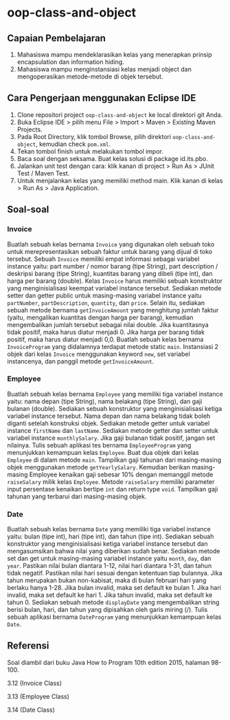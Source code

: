 # oop-class-and-object

## Capaian Pembelajaran

1. Mahasiswa mampu mendeklarasikan kelas yang menerapkan prinsip encapsulation dan information hiding.
2. Mahasiswa mampu menginstansiasi kelas menjadi object dan mengoperasikan metode-metode di objek tersebut.

## Cara Pengerjaan menggunakan Eclipse IDE

1. Clone repositori project `oop-class-and-object` ke local direktori git Anda.
2. Buka Eclipse IDE > pilih menu File > Import > Maven > Existing Maven Projects.
3. Pada Root Directory, klik tombol Browse, pilih direktori `oop-class-and-object`, kemudian check `pom.xml`.
4. Tekan tombol finish untuk melakukan tombol impor.
5. Baca soal dengan seksama. Buat kelas solusi di package id.its.pbo.
6. Jalankan unit test dengan cara: klik kanan di project > Run As > JUnit Test / Maven Test.
7. Untuk menjalankan kelas yang memiliki method main. Klik kanan di kelas > Run As > Java Application.

## Soal-soal

### Invoice

Buatlah sebuah kelas bernama `Invoice` yang digunakan oleh sebuah toko untuk merepresentasikan sebuah faktur untuk barang yang dijual di toko tersebut. Sebuah `Invoice` memiliki empat informasi sebagai variabel instance yaitu: part number / nomor barang (tipe String), part description / deskripsi barang (tipe String), kuantitas barang yang dibeli (tipe int), dan harga per barang (double). Kelas `Invoice` harus memiliki sebuah konstruktor yang menginisialisasi keempat variabel instance tersebut. Sediakan metode setter dan getter public untuk masing-masing variabel instance yaitu `partNumber`, `partDescription`, `quantity`, dan `price`. Selain itu, sediakan sebuah metode bernama `getInvoiceAmount` yang menghitung jumlah faktur (yaitu, mengalikan kuantitas dengan harga per barang), kemudian mengembalikan jumlah tersebut sebagai nilai double. Jika kuantitasnya tidak positif, maka harus diatur menjadi 0. Jika harga per barang tidak positif, maka harus diatur menjadi 0,0. Buatlah sebuah kelas bernama `InvoiceProgram` yang didalamnya terdapat metode static `main`. Instansiasi 2 objek dari kelas `Invoice` menggunakan keyword `new`, set variabel instancenya, dan panggil metode `getInvoiceAmount`. 

### Employee

Buatlah sebuah kelas bernama `Employee` yang memiliki tiga variabel instance yaitu: nama depan (tipe String), nama belakang (tipe String), dan gaji bulanan (double). Sediakan sebuah konstruktor yang menginisialisasi ketiga variabel instance tersebut. Nama depan dan nama belakang tidak boleh diganti setelah konstruksi objek. Sediakan metode getter untuk  variabel instance `firstName` dan `lastName`. Sediakan metode getter dan setter untuk variabel instance `monthlySalary`. Jika gaji bulanan tidak positif, jangan set nilainya. Tulis sebuah aplikasi tes bernama `EmployeeProgram` yang menunjukkan kemampuan kelas `Employee`. Buat dua objek dari kelas `Employee` di dalam metode `main`. Tampilkan gaji tahunan dari masing-masing objek menggunakan metode `getYearlySalary`. Kemudian berikan masing-masing Employee kenaikan gaji sebesar 10% dengan memanggil metode `raiseSalary` milik kelas `Employee`. Metode `raiseSalary` memiliki parameter input persentase kenaikan bertipe `int` dan return type `void`. Tampilkan gaji tahunan yang terbarui dari masing-masing objek.

### Date

Buatlah sebuah kelas bernama `Date` yang memiliki tiga variabel instance yaitu: bulan (tipe int), hari (tipe int), dan tahun (tipe int). Sediakan sebuah konstruktor yang menginisialisasi ketiga variabel instance tersebut dan mengasumsikan bahwa nilai yang diberikan sudah benar. Sediakan metode set dan get untuk masing-masing variabel instance yaitu `month`, `day`, dan `year`. Pastikan nilai bulan diantara 1-12, nilai hari diantara 1-31, dan tahun tidak negatif. Pastikan nilai hari sesuai dengan ketentuan tiap bulannya. Jika tahun merupakan bukan non-kabisat, maka di bulan februari hari yang berlaku hanya 1-28. Jika bulan invalid, maka set default ke bulan 1. Jika hari invalid, maka set default ke hari 1. Jika tahun invalid, maka set default ke tahun 0. Sediakan sebuah metode `displayDate` yang mengembalikan string berisi bulan, hari, dan tahun yang dipisahkan oleh garis miring (/). Tulis sebuah aplikasi bernama `DateProgram` yang menunjukkan kemampuan kelas `Date`.


## Referensi

Soal diambil dari buku Java How to Program 10th edition 2015, halaman 98-100.

3.12 (Invoice Class)

3.13 (Employee Class)

3.14 (Date Class)


